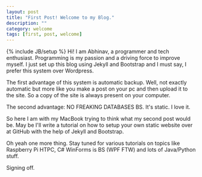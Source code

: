 ```yaml
---
layout: post
title: "First Post! Welcome to my Blog."
description: ""
category: welcome
tags: [first, post, welcome]
---
```

{% include JB/setup %}
Hi! I am Abhinav, a programmer and tech enthusiast. Programming is my passion and a driving force to improve myself. I just set up this blog using Jekyll and Bootstrap and I must say, I prefer this system over Wordpress. 

The first advantage of this system is automatic backup. Well, not exactly automatic but more like you make a post on your pc and then upload it to the site. So a copy of the site is always present on your computer. 

The second advantage: NO FREAKING DATABASES BS. It's static. I love it.

So here I am with my MacBook trying to think what my second post would be. May be I'll write a tutorial on how to setup your own static website over at GitHub with the help of Jekyll and Bootstrap. 

Oh yeah one more thing. Stay tuned for various tutorials on topics like Raspberry Pi HTPC, C# WinForms is BS (WPF FTW) and lots of Java/Python stuff. 

Signing off.
